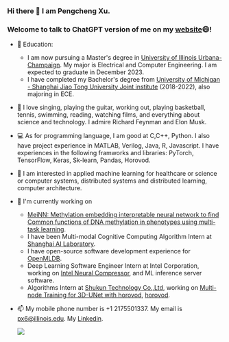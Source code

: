 ### Hi there 👋 I am Pengcheng Xu. 
### Welcome to talk to ChatGPT version of me on my [website](https://explcre.github.io/mychat/)😄!

<!--
**explcre/explcre** is a ✨ _special_ ✨ repository because its `README.md` (this file) appears on your GitHub profile.

Here are some ideas to get you started:

- 🔭 I’m currently working on ...
- 🌱 I’m currently learning ...
- 👯 I’m looking to collaborate on ...
- 🤔 I’m looking for help with ...
- 💬 Ask me about ...
- 📫 How to reach me: ...
- 😄 Pronouns: ...
- ⚡ Fun fact: ...
-->

- 🌱 Education:
    - I am now pursuing a Master's degree in [University of Illinois Urbana-Champaign](https://illinois.edu/). My major is Electrical and Computer Engineering. I am expected to graduate in December 2023. 
    - I have completed my Bachelor's degree from [University of Michigan - Shanghai Jiao Tong University Joint institute](https://www.ji.sjtu.edu.cn) (2018-2022), also majoring in ECE. 
- 🎸 I love singing, playing the guitar, working out, playing basketball, tennis, swimming, reading, watching films, and everything about science and technology. I admire Richard Feynman and Elon Musk. 
- 💻 As for programming language, I am good at C,C++, Python. I also have project experience in MATLAB, Verilog, Java, R, Javascript. I have experiences in the following framworks and libraries: PyTorch, TensorFlow, Keras, Sk-learn, Pandas, Horovod.
- 🔭 I am interested in applied machine learning for healthcare or science or computer systems, distributed systems and distributed learning, computer architecture.
- 💼 I'm currently working on 
    - [MeiNN: Methylation embedding interpretable neural 
network to find Common functions of DNA methylation in 
phenotypes using multi-task learning](https://github.com/explcre/Adaptable-and-intrepretable-multi-task-learning-based-gene-level-methylation-estimation). 
    - I have been Multi-modal Cognitive Computing Algorithm Intern at [Shanghai AI Laboratory](www.shlab.org.cn).
    - I have open-source software development experience for [OpenMLDB](https://github.com/4paradigm/OpenMLDB).
    - Deep Learning Software Engineer Intern at Intel Corporation, working on [Intel Neural Compressor](https://github.com/intel/neural-compressor), and ML inference server software. 
    - Algorithms Intern at [Shukun Technology Co.,Ltd](https://www.shukun.net), working on [Multi-node Training for 3D-UNet with horovod](https://github.com/explcre/SHUKUN-Technology-AlgorithmIntern-MultiNodeTraining-for-DLmodels-Horovod-ConfigurationTutorial-Perf), [horovod](https://github.com/horovod/horovod). 
    
- 📫 My mobile phone number is +1 2175501337. My email is px6@illinois.edu. My [Linkedin](https://www.linkedin.com/in/pengcheng-xu-ryan/).




    ![](https://github-readme-stats.vercel.app/api?username=explcre)

